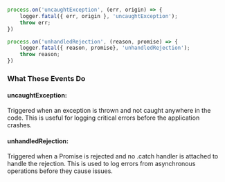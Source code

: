 ```javascript

process.on('uncaughtException', (err, origin) => {
    logger.fatal({ err, origin }, 'uncaughtException');
    throw err;
})

process.on('unhandledRejection', (reason, promise) => {
    logger.fatal({ reason, promise}, 'unhandledRejection');
    throw reason;
})
```
### What These Events Do
#### uncaughtException:

Triggered when an exception is thrown and not caught anywhere in the code.
This is useful for logging critical errors before the application crashes.

#### unhandledRejection:

Triggered when a Promise is rejected and no .catch handler is attached to handle the rejection.
This is used to log errors from asynchronous operations before they cause issues.